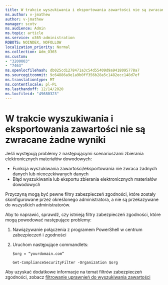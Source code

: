 ```yaml
---
title: W trakcie wyszukiwania i eksportowania zawartości nie są zwracane żadne wyniki
ms.author: v-jmathew
author: v-jmathew
manager: scotv
ms.audience: Admin
ms.topic: article
ms.service: o365-administration
ROBOTS: NOINDEX, NOFOLLOW
localization_priority: Normal
ms.collection: Adm_O365
ms.custom:
- "3200003"
- "7463"
ms.openlocfilehash: db025cd1278471a3c54d55409d9a9418095778a7
ms.sourcegitcommit: 9c64886a9e1a9b0ff356b28a5c1482ecc148d7ef
ms.translationtype: MT
ms.contentlocale: pl-PL
ms.lasthandoff: 12/14/2020
ms.locfileid: "49680323"
---
```

# <a name="no-results-returned-during-content-searchexport"></a>W trakcie wyszukiwania i eksportowania zawartości nie są zwracane żadne wyniki

Jeśli występują problemy z następującymi scenariuszami zbierania elektronicznych materiałów dowodowych:

- Funkcja wyszukiwania zawartości/eksportowania nie zwraca żadnych danych lub nieoczekiwanych danych
- Błąd wyszukiwania lub eksportu zbierania elektronicznych materiałów dowodowych

Przyczyną mogą być pewne filtry zabezpieczeń zgodności, które zostały skonfigurowane przez określonego administratora, a nie są przekazywane do wszystkich administratorów.

Aby to naprawić, sprawdź, czy istnieją filtry zabezpieczeń zgodności, które mogą powodować następujące problemy:

1. Nawiązywanie połączenia z programem PowerShell w centrum zabezpieczeń i zgodności
2. Uruchom następujące commandlets:

    `$org = “yourdomain.com”`

    `Get-ComplianceSecurityFilter -Organization $org`

Aby uzyskać dodatkowe informacje na temat filtrów zabezpieczeń zgodności, zobacz [filtrowanie uprawnień do wyszukiwania zawartości](https://docs.microsoft.com/microsoft-365/compliance/permissions-filtering-for-content-search)
